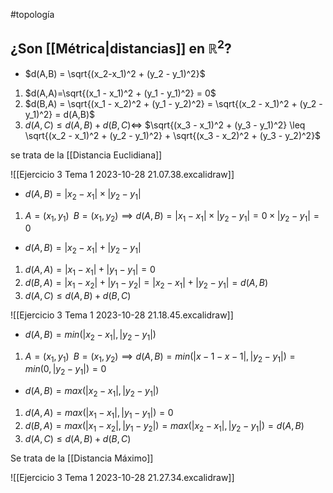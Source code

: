 #topología 
## ¿Son [[Métrica|distancias]] en $\mathbb{R}^2$?

- $d(A,B) = \sqrt{(x_2-x_1)^2 + (y_2 - y_1)^2}$

1. $d(A,A)=\sqrt{(x_1 - x_1)^2 + (y_1 - y_1)^2} = 0$
2. $d(B,A) = \sqrt{(x_1 - x_2)^2 + (y_1 - y_2)^2} = \sqrt{(x_2 - x_1)^2 + (y_2 - y_1)^2} = d(A,B)$
3. $d(A,C) \leq d(A,B) + d(B,C) \Longleftrightarrow$ $\sqrt{(x_3 - x_1)^2 + (y_3 - y_1)^2} \leq \sqrt{(x_2 - x_1)^2 + (y_2 - y_1)^2} + \sqrt{(x_3 - x_2)^2 + (y_3 - y_2)^2}$

se trata de la [[Distancia Euclidiana]]

![[Ejercicio 3 Tema 1 2023-10-28 21.07.38.excalidraw]]

- $d(A, B) = |x_2 - x_1| \times |y_2 - y_1|$

1. $A=(x_1,y_1)\;\;B=(x_1,y_2) \implies d(A,B)=|x_1 - x_1| \times |y_2 - y_1| = 0 \times |y_2 - y_1| = 0$

- $d(A,B)=|x_2 - x_1| + |y_2 - y_1|$

1. $d(A,A)=|x_1 - x_1| + |y_1 - y_1| = 0$
2. $d(B,A) = |x_1 - x_2| + |y_1 - y_2| = |x_2 - x_1| + |y_2 - y_1| = d(A,B)$
3. $d(A,C) \leq d(A,B) + d(B,C)$

![[Ejercicio 3 Tema 1 2023-10-28 21.18.45.excalidraw]]

- $d(A,B)=min(|x_2 - x_1|, |y_2 - y_1|)$

1. $A=(x_1,y_1) \;\; B=(x_1, y_2) \implies d(A,B)=min(|x-1 - x-1|,|y_2 - y_1|)=min(0,|y_2 - y_1|) = 0$

- $d(A,B)=max(|x_2 - x_1|, |y_2 - y_1|)$

1. $d(A,A)=max(|x_1 - x_1|,|y_1 - y_1|) = 0$
2. $d(B,A)=max(|x_1 - x_2|,|y_1 - y_2|) = max(|x_2 - x_1|,|y_2 - y_1|) = d(A,B)$
3. $d(A,C) \leq d(A,B) + d(B,C)$

Se trata de la [[Distancia Máximo]]


![[Ejercicio 3 Tema 1 2023-10-28 21.27.34.excalidraw]]